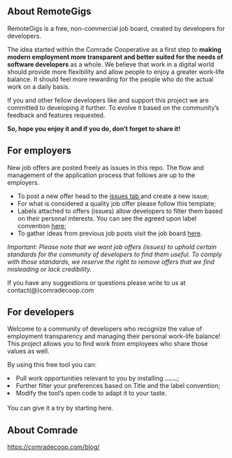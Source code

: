 <h2>About RemoteGigs</h2>

RemoteGigs is a free, non-commercial job board, created by developers for developers.

The idea started within the Comrade Cooperative as a first step to <b>making modern employment more transparent and better suited for the needs of software developers</b> as a whole. We believe that work in a digital world should provide more flexibility and allow people to enjoy a greater work-life balance. It should feel more rewarding for the people who do the actual work on a daily basis.
 
If you and other fellow developers like and support this project we are committed to developing it further. To evolve it based on the community’s feedback and features requested. 

<b>So, hope you enjoy it and if you do, don’t forget to share it!</b>

<h2>For employers</h2>

New job offers are posted freely as issues in this repo. The flow and management of the application process that follows are up to the employers.
<ul>
<li>To post a new offer head to the <a href="https://github.com/comrade-coop/remotegigs/issues" target="blank">issues tab </a>and create a new issue;</li>
<li>For what is considered a quality job offer please follow this template;</li>
<li>Labels attached to offers (issues) allow developers to filter them based on their personal interests. You can see the agreed upon label convention <a href="https://stackoverflow.com/tags " target="_blank">here</a>;</li>
<li>To gather ideas from previous job posts visit the job board <a href="https://github.com/comrade-coop/remotegigs/issues" target="_blank">here</a>.</li>
</ul>

<i>Important: Please note that we want job offers (issues) to uphold certain standards for the community of developers to find them useful. To comply with those standards, we reserve the right to remove offers that we find misleading or lack credibility.</i>

If you have any suggestions or questions please write to us at contact(@)comradecoop.com

<h2>For developers</h2>

Welcome to a community of developers who recognize the value of employment transparency and managing their personal work-life balance! This project allows you to find work from employees who share those values as well.

By using this free tool you can:
<li>Pull work opportunities relevant to you by installing <b>......</b>;</li>
<li>Further filter your preferences based on Title and the label convention;</li>
<li>Modify the tool’s open code to adapt it to your taste.</li>
<br>
You can give it a try by starting here.

<h2>About Comrade</h2>

https://comradecoop.com/blog/
